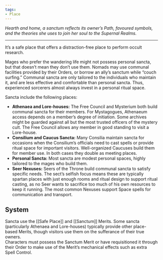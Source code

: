 ```yaml
---
tags:
- Place
---
```


_Hearth and home, a sanctum reflects its owner’s Path, favoured symbols, and the theories she uses to join her soul to the Supernal Realms._

---

It’s a safe place that offers a distraction-free place to perform occult research.

Mages who prefer the wandering life might not possess personal sancta, but that doesn’t mean they don’t use them. Nomads may use communal facilities provided by their Orders, or borrow an ally’s sanctum while “couch surfing.” Communal sancta are only tailored to the individuals who maintain it, and are less effective and comfortable than personal sancta. Thus, experienced sorcerers almost always invest in a personal ritual space.

Sancta include the following places:
- **Athenaea and Lore-houses:** The Free Council and Mysterium both build communal sancta for their members. For Mystagogues, Athenaeum access depends on a member’s degree of initiation. Some archives might be guarded against all but the most trusted officers of the mystery cult. The Free Council allows any member in good standing to visit a Lore-house.
- **Consilium and Caucus Sancta:** Many Consilia maintain sancta for occasions when the Consilium’s officials need to cast spells or provide ritual space for important visitors. Well-organized Caucuses build them for member use. In both cases they double as meeting places.
- **Personal Sancta:** Most sancta are modest personal spaces, highly tailored to the mages who build them.
- **Seer Nexuses:** Seers of the Throne build communal sancta to satisfy specific needs. The sect’s selfish focus means these are typically spartan places with just enough rooms and ritual design to support ritual casting, as no Seer wants to sacrifice too much of his own resources to keep it running. The most common Nexuses support Space spells for communication and transport.

## System

Sancta use the [[Safe Place]] and [[Sanctum]] Merits. Some sancta (particularly Athenaea and Lore-houses) typically provide other place-based Merits, though visitors use them on the sufferance of their true owners.\
Characters must possess the Sanctum Merit or have requisitioned it through their Order to make use of the Merit’s mechanical effects such as extra Spell Control.